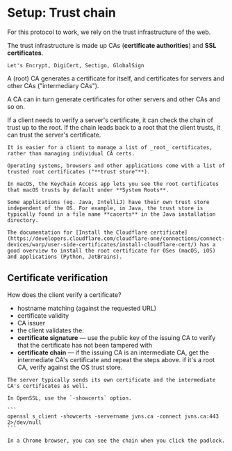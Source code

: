# Setup: Trust chain

For this protocol to work, we rely on the trust infrastructure of the web.

The trust infrastructure is made up CAs (**certificate authorities**) and **SSL certificates**.

~~~admonish example title="Examples of CAs"
Let's Encrypt, DigiCert, Sectigo, GlobalSign
~~~

A (root) CA generates a certificate for itself, and certificates for servers and other CAs ("intermediary CAs").

A CA can in turn generate certificates for other servers and other CAs and so on.

If a client needs to verify a server's certificate, it can check the chain of trust up to the root. If the chain leads back to a root that the client trusts, it can trust the server's certificate.

```admonish tip title="Clients only need to store root certificates"
It is easier for a client to manage a list of _root_ certificates, rather than managing individual CA certs.
```

```admonish info title="Trust store"
Operating systems, browsers and other applications come with a list of trusted root certificates ("**trust store"**).

In macOS, the Keychain Access app lets you see the root certificates that macOS trusts by default under **System Roots**.

Some applications (eg. Java, IntelliJ) have their own trust store independent of the OS. For example, in Java, the trust store is typically found in a file name **cacerts** in the Java installation directory.
```

```admonish question title="How to add root certificates to trust store?"
The documentation for [Install the Cloudflare certificate](https://developers.cloudflare.com/cloudflare-one/connections/connect-devices/warp/user-side-certificates/install-cloudflare-cert/) has a good overview to install the root certificate for OSes (macOS, iOS) and applications (Python, JetBrains).
```

## Certificate verification

How does the client verify a certificate?

* hostname matching (against the requested URL)
* certificate validity
* CA issuer
* the client validates the:
* **certificate signature** — use the public key of the issuing CA to verify that the certificate has not been tampered with
* **certificate chain** — if the issuing CA is an intermediate CA, get the intermediate CA's certificate and repeat the steps above. if it's a root CA, verify against the OS trust store.

~~~admonish question title="How to show certificates of intermediate CAs?"
The server typically sends its own certificate and the intermediate CA's certificates as well. 

In OpenSSL, use the `-showcerts` option.

```
openssl s_client -showcerts -servername jvns.ca -connect jvns.ca:443 2>/dev/null
```

In a Chrome browser, you can see the chain when you click the padlock.
~~~
